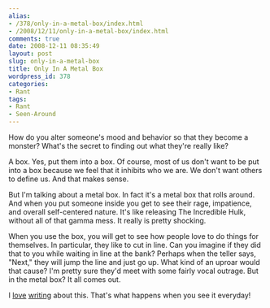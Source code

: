 ```yaml
---
alias:
- /378/only-in-a-metal-box/index.html
- /2008/12/11/only-in-a-metal-box/index.html
comments: true
date: 2008-12-11 08:35:49
layout: post
slug: only-in-a-metal-box
title: Only In A Metal Box
wordpress_id: 378
categories:
- Rant
tags:
- Rant
- Seen-Around
---
```


How do you alter someone's mood and behavior so that they become a monster?  What's the secret to finding out what they're really like?

A box.  Yes, put them into a box.  Of course, most of us don't want to be put into a box because we feel that it inhibits who we are.  We don't want others to define us.  And that makes sense.

But I'm talking about a metal box.  In fact it's a metal box that rolls around.  And when you put someone inside you get to see their rage, impatience, and overall self-centered nature.  It's like releasing The Incredible Hulk, without all of that gamma mess.  It really is pretty shocking.

When you use the box, you will get to see how people love to do things for themselves.  In particular, they like to cut in line.  Can you imagine if they did that to you while waiting in line at the bank?  Perhaps when the teller says, "Next," they will jump the line and just go up.  What kind of an uproar would that cause?  I'm pretty sure they'd meet with some fairly vocal outrage.  But in the metal box?  It all comes out.

I [love](http://www.goingthewongway.com/2007/01/24/cheaters-4-life/) [writing](http://www.goingthewongway.com/2007/06/27/on-driving/) about this.  That's what happens when you see it everyday!
